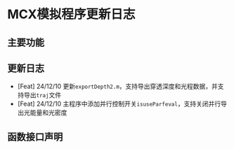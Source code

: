 # MCX模拟程序更新日志

## 主要功能



## 更新日志

- [Feat] 24/12/10 更新`exportDepth2.m`，支持导出穿透深度和光程数据，并支持导出`traj`文件
- [Feat] 24/12/10 主程序中添加并行控制开关`isuseParfeval`，支持关闭并行导出光能量和光密度



## 函数接口声明



